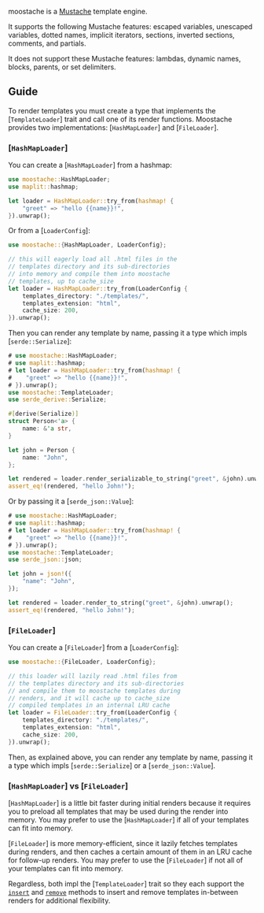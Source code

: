 <!-- moostache readme rendered on docs.rs -->

moostache is a [Mustache](https://mustache.github.io/mustache.5.html) template engine.

It supports the following Mustache features: escaped variables, unescaped variables, dotted names, implicit iterators, sections, inverted sections, comments, and partials.

It does not support these Mustache features: lambdas, dynamic names, blocks, parents, or set delimiters.

## Guide

To render templates you must create a type that implements the [`TemplateLoader`] trait and call one of its render functions. Moostache provides two implementations: [`HashMapLoader`] and [`FileLoader`].

### [`HashMapLoader`]

You can create a [`HashMapLoader`] from a hashmap:

```rust
use moostache::HashMapLoader;
use maplit::hashmap;

let loader = HashMapLoader::try_from(hashmap! {
    "greet" => "hello {{name}}!",
}).unwrap();
```

Or from a [`LoaderConfig`]:

```rust
use moostache::{HashMapLoader, LoaderConfig};

// this will eagerly load all .html files in the
// templates directory and its sub-directories
// into memory and compile them into moostache
// templates, up to cache_size
let loader = HashMapLoader::try_from(LoaderConfig {
    templates_directory: "./templates/",
    templates_extension: "html",
    cache_size: 200,
}).unwrap();
```

Then you can render any template by name, passing it a type which impls [`serde::Serialize`]:

```rust
# use moostache::HashMapLoader;
# use maplit::hashmap;
# let loader = HashMapLoader::try_from(hashmap! {
#    "greet" => "hello {{name}}!",
# }).unwrap();
use moostache::TemplateLoader;
use serde_derive::Serialize;

#[derive(Serialize)]
struct Person<'a> {
    name: &'a str,
}

let john = Person {
    name: "John",
};

let rendered = loader.render_serializable_to_string("greet", &john).unwrap();
assert_eq!(rendered, "hello John!");
```

Or by passing it a [`serde_json::Value`]:

```rust
# use moostache::HashMapLoader;
# use maplit::hashmap;
# let loader = HashMapLoader::try_from(hashmap! {
#    "greet" => "hello {{name}}!",
# }).unwrap();
use moostache::TemplateLoader;
use serde_json::json;

let john = json!({
    "name": "John",
});

let rendered = loader.render_to_string("greet", &john).unwrap();
assert_eq!(rendered, "hello John!");
```

### [`FileLoader`]

You can create a [`FileLoader`] from a [`LoaderConfig`]:

```rust
use moostache::{FileLoader, LoaderConfig};

// this loader will lazily read .html files from
// the templates directory and its sub-directories
// and compile them to moostache templates during
// renders, and it will cache up to cache_size
// compiled templates in an internal LRU cache
let loader = FileLoader::try_from(LoaderConfig {
    templates_directory: "./templates/",
    templates_extension: "html",
    cache_size: 200,
}).unwrap();
```

Then, as explained above, you can render any template by name, passing it a type which impls [`serde::Serialize`] or a [`serde_json::Value`].

### [`HashMapLoader`] vs [`FileLoader`]

[`HashMapLoader`] is a little bit faster during initial renders because it requires you to preload all templates that may be used during the render into memory. You may prefer to use the [`HashMapLoader`] if all of your templates can fit into memory.

[`FileLoader`] is more memory-efficient, since it lazily fetches templates during renders, and then caches a certain amount of them in an LRU cache for follow-up renders. You may prefer to use the [`FileLoader`] if not all of your templates can fit into memory.

Regardless, both impl the [`TemplateLoader`] trait so they each support the [`insert`](TemplateLoader::insert) and [`remove`](TemplateLoader::remove) methods to insert and remove templates in-between renders for additional flexibility.
